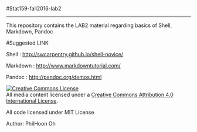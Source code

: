 #Stat159-fall2016-lab2
***

This repository contains the LAB2 material regarding basics of Shell, Markdown, Pandoc

#Suggested LINK

Shell : http://swcarpentry.github.io/shell-novice/

Markdown : http://www.markdowntutorial.com/

Pandoc : http://pandoc.org/demos.html


<a rel="license" href="http://creativecommons.org/licenses/by/4.0/"><img alt="Creative Commons License" style="border-width:0" src="https://i.creativecommons.org/l/by/4.0/88x31.png" /></a><br />All media content licensed under a <a rel="license" href="http://creativecommons.org/licenses/by/4.0/">Creative Commons Attribution 4.0 International License</a>.

All code licensed under MIT License

Author: PhilHoon Oh

